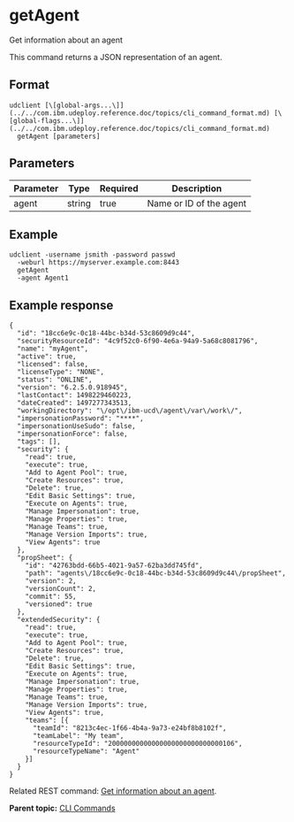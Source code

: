 # getAgent

Get information about an agent

This command returns a JSON representation of an agent.

## Format

```
udclient [\[global-args...\]](../../com.ibm.udeploy.reference.doc/topics/cli_command_format.md) [\[global-flags...\]](../../com.ibm.udeploy.reference.doc/topics/cli_command_format.md)
  getAgent [parameters]
```

## Parameters

|Parameter|Type|Required|Description|
|---------|----|--------|-----------|
|agent|string|true|Name or ID of the agent|

## Example

```
udclient -username jsmith -password passwd 
  -weburl https://myserver.example.com:8443
  getAgent
  -agent Agent1
```

## Example response

```
{
  "id": "18cc6e9c-0c18-44bc-b34d-53c8609d9c44",
  "securityResourceId": "4c9f52c0-6f90-4e6a-94a9-5a68c8081796",
  "name": "myAgent",
  "active": true,
  "licensed": false,
  "licenseType": "NONE",
  "status": "ONLINE",
  "version": "6.2.5.0.918945",
  "lastContact": 1498229460223,
  "dateCreated": 1497277343513,
  "workingDirectory": "\/opt\/ibm-ucd\/agent\/var\/work\/",
  "impersonationPassword": "****",
  "impersonationUseSudo": false,
  "impersonationForce": false,
  "tags": [],
  "security": {
    "read": true,
    "execute": true,
    "Add to Agent Pool": true,
    "Create Resources": true,
    "Delete": true,
    "Edit Basic Settings": true,
    "Execute on Agents": true,
    "Manage Impersonation": true,
    "Manage Properties": true,
    "Manage Teams": true,
    "Manage Version Imports": true,
    "View Agents": true
  },
  "propSheet": {
    "id": "42763bdd-66b5-4021-9a57-62ba3dd745fd",
    "path": "agents\/18cc6e9c-0c18-44bc-b34d-53c8609d9c44\/propSheet",
    "version": 2,
    "versionCount": 2,
    "commit": 55,
    "versioned": true
  },
  "extendedSecurity": {
    "read": true,
    "execute": true,
    "Add to Agent Pool": true,
    "Create Resources": true,
    "Delete": true,
    "Edit Basic Settings": true,
    "Execute on Agents": true,
    "Manage Impersonation": true,
    "Manage Properties": true,
    "Manage Teams": true,
    "Manage Version Imports": true,
    "View Agents": true,
    "teams": [{
      "teamId": "8213c4ec-1f66-4b4a-9a73-e24bf8b8102f",
      "teamLabel": "My team",
      "resourceTypeId": "20000000000000000000000000000106",
      "resourceTypeName": "Agent"
    }]
  }
}

```

Related REST command: [Get information about an agent](rest_cli_agentcli_info_get.md).

**Parent topic:** [CLI Commands](../../com.ibm.udeploy.reference.doc/topics/cli_commands.md)

